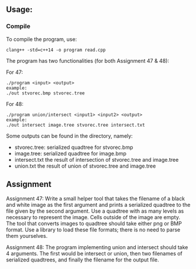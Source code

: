 ## Usage: 

### Compile

To compile the program, use:

```
clang++ -std=c++14 -o program read.cpp 
```

The program has two functionalities (for both Assignment 47 & 48):

For 47:
```
./program <input> <output>
example:
./out stvorec.bmp stvorec.tree
```


For 48:
```
./program union/intersect <input1> <input2> <output>
example:
./out intersect image.tree stvorec.tree intersect.txt
```

Some outputs can be found in the directory, namely: 
-    stvorec.tree: serialized quadtree for stvorec.bmp
-    image.tree: serialized quadtree for image.bmp
-    intersect.txt the result of intersection of stvorec.tree and image.tree
-    union.txt the result of union of stvorec.tree and image.tree


## Assignment

Assignment 47: Write a small helper tool that takes the filename of a black and white image as the first argument
and prints a serialized quadtree to the file given by the second argument.
Use a quadtree with as many levels as necessary to represent the image. Cells outside of the image are empty.
The tool that converts images to quadtree should take either png or BMP format. Use a library to load these
file formats; there is no need to parse them yourselves.

Assignment 48: The program implementing union and intersect should take 4 arguments. The first would
be intersect or union, then two filenames of serialized quadtrees, and finally the filename for the output
file.


